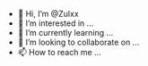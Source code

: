 - 👋 Hi, I’m @Zulxx
- 👀 I’m interested in ...
- 🌱 I’m currently learning ...
- 💞️ I’m looking to collaborate on ...
- 📫 How to reach me ...

<!---
Zulxx/Zulxx is a ✨ special ✨ repository because its `README.md` (this file) appears on your GitHub profile.
You can click the Preview link to take a look at your changes.
--->
